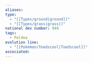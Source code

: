 ```yaml
---
aliases: 
type:
  - "[[Types/ground|ground]]"
  - "[[Types/grass|grass]]"
national dex number: 949
tags:
  - Paldea
evolution line:
  - "[[Pokémon/Toedscool|Toedscool]]"
associated: 
---
```

